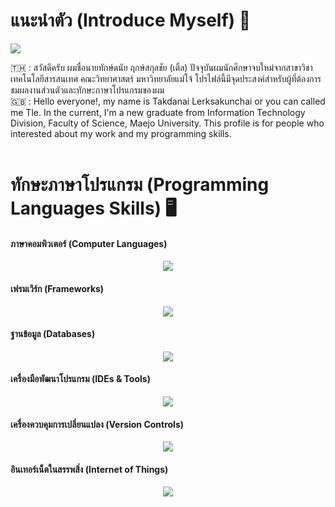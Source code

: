 # แนะนำตัว (Introduce Myself) 👋

<!--horizontal divider(gradiant)-->
<img src="https://user-images.githubusercontent.com/73097560/115834477-dbab4500-a447-11eb-908a-139a6edaec5c.gif">

:thailand: : สวัสดีครับ ผมชื่อนายทักษ์ดนัย ฤกษ์สกุลชัย (เติ้ล) ปัจจุบันผมนักศึกษาจบใหม่จากสาขาวิชาเทคโนโลยีสารสนเทศ คณะวิทยาศาสตร์ มหาวิทยาลัยแม่โจ้ โปรไฟล์นี้มีจุดประสงค์สำหรับผู้ที่ต้องการชมผลงานส่วนตัวและทักษะภาษาโปรแกรมของผม<br />
:uk: : Hello everyone!, my name is Takdanai Lerksakunchai or you can called me Tle. In the current, I'm a new graduate from Information Technology Division, Faculty of Science, Maejo University. This profile is for people who interested about my work and my programming skills.<br /><br />

# ทักษะภาษาโปรแกรม (Programming Languages Skills) :desktop_computer:

<h4 align="left">ภาษาคอมพิวเตอร์ (Computer Languages)</h4>
<p align="center">
  <a href="https://skillicons.dev">
    <img src="https://skillicons.dev/icons?i=ts,js,c,dart,css,html,java,php&theme=light" />
  </a>
</p>

<h4 align="left">เฟรมเวิร์ก (Frameworks)</h4>
<p align="center">
  <a href="https://skillicons.dev">
    <img src="https://skillicons.dev/icons?i=spring,hibernate,laravel,angular,nextjs,react,tailwind,bootstrap,flutter&theme=light" />
  </a>
</p>

<h4 align="left">ฐานข้อมูล (Databases)</h4>
<p align="center">
  <a href="https://skillicons.dev">
    <img src="https://skillicons.dev/icons?i=mysql,sqlite&theme=light" />
  </a>
</p>

<h4 align="left">เครื่องมือพัฒนาโปรแกรม (IDEs & Tools)</h4>
<p align="center">
  <a href="https://skillicons.dev">
    <img src="https://skillicons.dev/icons?i=vscode,idea,eclipse,androidstudio,postman&theme=light" />
  </a>
</p>

<h4 align="left">เครื่องควบคุมการเปลี่ยนแปลง (Version Controls)</h4>
<p align="center">
  <a href="https://skillicons.dev">
    <img src="https://skillicons.dev/icons?i=git,github,bitbucket,gitlab&theme=light" />
  </a>
</p>

<h4 align="left">อินเทอร์เน็ตในสรรพสิ่ง (Internet of Things)</h4>
<p align="center">
  <a href="https://skillicons.dev">
    <img src="https://skillicons.dev/icons?i=arduino&theme=light" />
  </a>
</p>
